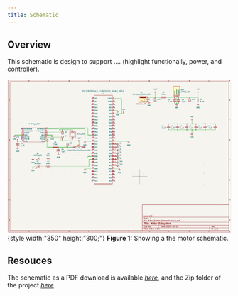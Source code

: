 ```yaml
---
title: Schematic
---
```


## Overview

This schematic is design to support .... (highlight functionally, power, and controller).


![schematic](SUBSYSTEM_SCHEMATIC.png){style width:"350" height:"300;"}
**Figure 1:** Showing a the motor schematic.


## Resouces

The schematic as a PDF download is available [*here*](Motor_System_Schematic.pdf), and the Zip folder of the project [*here*](Motor_System_Schematic.zip).